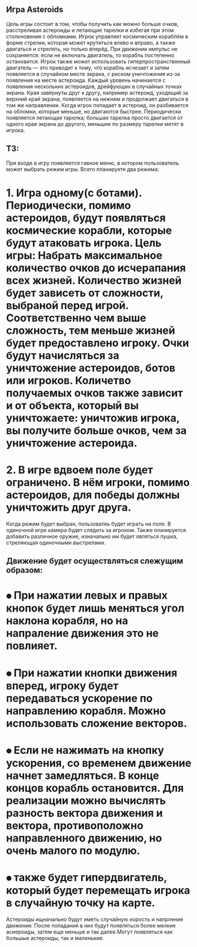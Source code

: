 ## Игра Asteroids
Цель игры состоит в том, чтобы получить как можно больше очков, расстреливая астероиды и летающие тарелки и избегая при этом столкновения с обломками. Игрок управляет космическим кораблём в форме стрелки, которая может крутиться влево и вправо, а также двигаться и стрелять, но только вперёд. При движении импульс не сохраняется: если не включать двигатель, то корабль постепенно остановится. Игрок также может использовать гиперпространственный двигатель — это приводит к тому, что корабль исчезает и затем появляется в случайном месте экрана, с риском уничтожения из-за появления на месте астероида.
Каждый уровень начинается с появления нескольких астероидов, дрейфующих в случайных точках экрана. Края  завёрнуты друг к другу, например астероид, уходящий за верхний край экрана, появляется на нижнем и продолжает двигаться в том же направлении. Когда игрок попадает в астероид, он разбивается на обломки, которые меньше, но двигаются быстрее. Периодически появляется летающая тарелка; большая тарелка просто двигается от одного края экрана до другого, меньшие по размеру тарелки метят в игрока.
## ТЗ:
При входе в игру появляется гавное меню, в котором пользователь может выбрать режим игры. Всего планируетя два режима:
# 1.	Игра одному(с ботами). Периодически, помимо астероидов, будут появляться космические корабли, которые будут атаковать игрока. Цель игры: Набрать максимальное количество очков до исчерапания всех жизней. Количество жизней будет зависеть от сложности, выбраной перед игрой. Соответственно чем выше сложность, тем меньше жизней будет предоставлено игроку. Очки будут начисляться за уничтожение астероидов, ботов или игроков. Количетво получаемых очков также зависит и от объекта, который вы уничтожаете: уничтожив игрока, вы получите больше очков, чем за уничтожение астероида.
# 2.	В игре вдвоем поле будет ограничено. В нём игроки, помимо астероидов, для победы должны уничтожить друг друга.
Когда режим будет выбран, пользоватеь будет играть на поле. В одиночной игре камера будет следить за игроком. Также планируется добавить различное оружие, изначально им будет являться пушка, стреляющая одиночными выстрелами. 
## Движение будет осуществляться слежущим образом:
# ⦁	При нажатии левых и правых кнопок будет лишь меняться угол наклона корабля, но  на напраление движения это не повлияет.
# ⦁	При нажатии кнопки движения вперед, игроку будет передаваться ускорение по направлению корабля. Можно использовать сложение векторов.
# ⦁	Если не нажимать на кнопку ускорения, со временем движение начнет замедляться. В конце концов корабль остановится. Для реализации можно вычислять разность вектора движения и вектора, противоположно направленного движению, но очень малого по модулю.
# ⦁	также будет гипердвигатель, который будет перемещать игрока в случайную точку на карте.
Астероиды ищначально будут иметь случайную корость и напрление движения. После попадания в них будут появляться более мелкие асиероиды, затем еще меньше и так далее.Могут появляться как большые астероиды, так и маленькие. 
